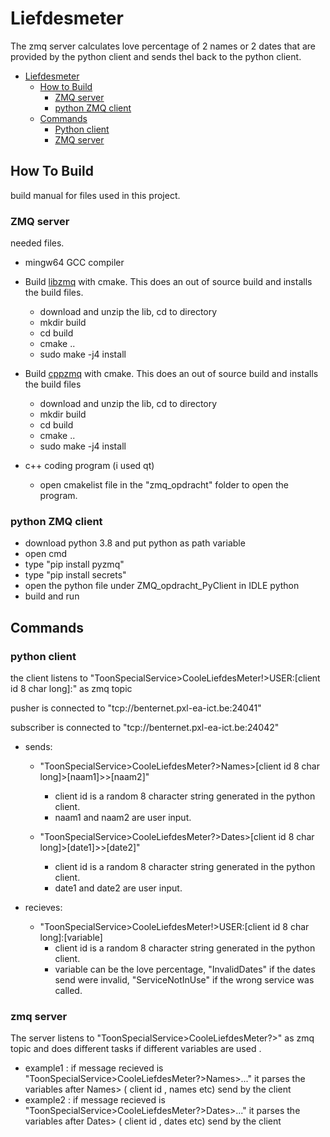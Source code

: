# Liefdesmeter

The zmq server calculates love percentage of 2 names or 2 dates that are provided by the python client and sends thel back to the python client.

- [Liefdesmeter](#liefdesmeter)
  - [How to Build](#how-to-build)
    - [ZMQ server](#zmq-server)
    - [python ZMQ client](#python-zmq-client)
  - [Commands](#commands)
    - [Python client](#python-client)
    - [ZMQ server](#zmq-server)
     

## How To Build
build manual for files used in this project.

### ZMQ server
 
needed files.

* mingw64 GCC compiler
 
* Build [libzmq](https://github.com/zeromq/libzmq) with cmake. This does an out of source build and installs the build files.
  *  download and unzip the lib, cd to directory
  *  mkdir build
  *  cd build
  *  cmake ..
  *  sudo make -j4 install
  
* Build [cppzmq](https://github.com/zeromq/cppzmq) with cmake. This does an out of source build and installs the build files

  * download and unzip the lib, cd to directory
  * mkdir build
  * cd build
  * cmake ..
  * sudo make -j4 install 

* c++ coding program (i used qt) 
  * open cmakelist file in the "zmq_opdracht" folder to open the program.



### python ZMQ client

 * download python 3.8 and put python as path variable
 * open cmd 
 * type "pip install pyzmq"
 * type "pip install secrets"
 * open the python file under ZMQ_opdracht_PyClient in IDLE python
 * build and run
 
## Commands

 ### python client
 
 the client listens to "ToonSpecialService>CooleLiefdesMeter!>USER:[client id 8 char long]:" as zmq topic
 
 pusher is connected to "tcp://benternet.pxl-ea-ict.be:24041"

 subscriber is connected to "tcp://benternet.pxl-ea-ict.be:24042"
 

 * sends:
 
   * "ToonSpecialService>CooleLiefdesMeter?>Names>[client id 8 char long]>[naam1]>>[naam2]"
      * client id is a random 8 character string generated in the python client.
      * naam1 and naam2 are user input.
 
   * "ToonSpecialService>CooleLiefdesMeter?>Dates>[client id 8 char long]>[date1]>>[date2]"
      * client id is a random 8 character string generated in the python client.
      * date1 and date2 are user input.
      
 * recieves: 
 
   * "ToonSpecialService>CooleLiefdesMeter!>USER:[client id 8 char long]:[variable]
     *  client id is a random 8 character string generated in the python client.
     *  variable can be the love percentage, "InvalidDates" if the dates send were invalid, "ServiceNotInUse" if the wrong service was called.
       
 ### zmq server 
 
 The server listens to "ToonSpecialService>CooleLiefdesMeter?>" as zmq topic and does different tasks if different variables are used .
 * example1 : if message recieved is "ToonSpecialService>CooleLiefdesMeter?>Names>..." it parses the variables after Names> ( client id , names etc) send by the client
 * example2 : if message recieved is "ToonSpecialService>CooleLiefdesMeter?>Dates>..." it parses the variables after Dates> ( client id , dates etc) send by the client


